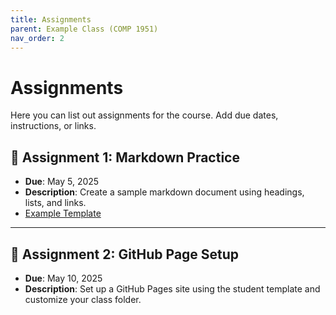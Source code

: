 ```yaml
---
title: Assignments
parent: Example Class (COMP 1951)
nav_order: 2
---
```


# Assignments

Here you can list out assignments for the course. Add due dates, instructions, or links.

## 📌 Assignment 1: Markdown Practice

- **Due**: May 5, 2025  
- **Description**: Create a sample markdown document using headings, lists, and links.  
- [Example Template](markdown-sample.md)

---

## 📌 Assignment 2: GitHub Page Setup

- **Due**: May 10, 2025  
- **Description**: Set up a GitHub Pages site using the student template and customize your class folder.
